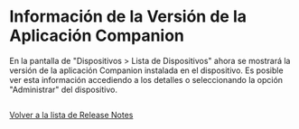 # Información de la Versión de la Aplicación Companion

En la pantalla de "Dispositivos > Lista de Dispositivos" ahora se mostrará la versión de la aplicación Companion instalada en el dispositivo. Es posible ver esta información accediendo a los detalles o seleccionando la opción "Administrar" del dispositivo.

<figure><img src="../../../.gitbook/assets/image (115).png" alt=""><figcaption></figcaption></figure>

[Volver a la lista de Release Notes](./)&#x20;
